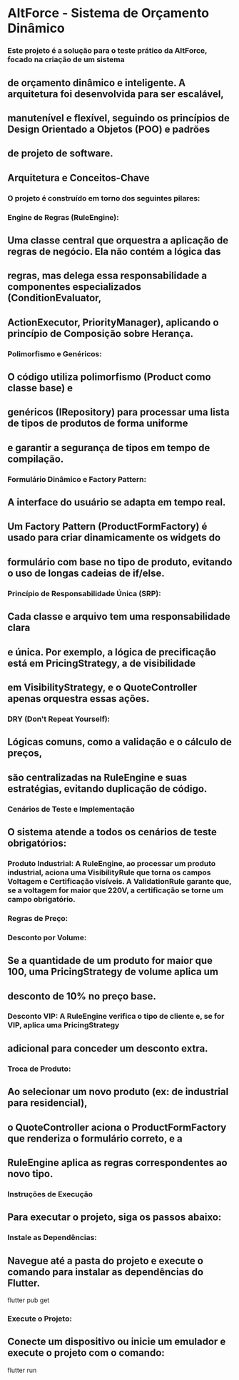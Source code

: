# AltForce - Sistema de Orçamento Dinâmico

### Este projeto é a solução para o teste prático da AltForce, focado na criação de um sistema 
##  de orçamento dinâmico e inteligente. A arquitetura foi desenvolvida para ser escalável, 
## manutenível e flexível, seguindo os princípios de Design Orientado a Objetos (POO) e padrões 
## de projeto de software.

## Arquitetura e Conceitos-Chave

### O projeto é construído em torno dos seguintes pilares:

### Engine de Regras (RuleEngine): 

## Uma classe central que orquestra a aplicação de regras de negócio. Ela não contém a lógica das 
## regras, mas delega essa responsabilidade a componentes especializados (ConditionEvaluator, 
## ActionExecutor, PriorityManager), aplicando o princípio de Composição sobre Herança.

### Polimorfismo e Genéricos: 

## O código utiliza polimorfismo (Product como classe base) e 
## genéricos (IRepository<T>) para processar uma lista de tipos de produtos de forma uniforme 
## e garantir a segurança de tipos em tempo de compilação.

### Formulário Dinâmico e Factory Pattern: 

## A interface do usuário se adapta em tempo real. 
## Um Factory Pattern (ProductFormFactory) é usado para criar dinamicamente os widgets do 
## formulário com base no tipo de produto, evitando o uso de longas cadeias de if/else.

### Princípio de Responsabilidade Única (SRP): 

## Cada classe e arquivo tem uma responsabilidade clara 
## e única. Por exemplo, a lógica de precificação está em PricingStrategy, a de visibilidade 
## em VisibilityStrategy, e o QuoteController apenas orquestra essas ações.

### DRY (Don't Repeat Yourself): 

## Lógicas comuns, como a validação e o cálculo de preços, 
## são centralizadas na RuleEngine e suas estratégias, evitando duplicação de código.

### Cenários de Teste e Implementação

## O sistema atende a todos os cenários de teste obrigatórios:

### Produto Industrial: A RuleEngine, ao processar um produto industrial, aciona uma VisibilityRule que torna os campos Voltagem e Certificação visíveis. A ValidationRule garante que, se a voltagem for maior que 220V, a certificação se torne um campo obrigatório.

### Regras de Preço:

### Desconto por Volume: 
## Se a quantidade de um produto for maior que 100, uma PricingStrategy de volume aplica um 
## desconto de 10% no preço base.

### Desconto VIP: A RuleEngine verifica o tipo de cliente e, se for VIP, aplica uma PricingStrategy 
## adicional para conceder um desconto extra.

### Troca de Produto: 

## Ao selecionar um novo produto (ex: de industrial para residencial), 
##  o QuoteController aciona o ProductFormFactory que renderiza o formulário correto, e a 
## RuleEngine aplica as regras correspondentes ao novo tipo.

### Instruções de Execução
## Para executar o projeto, siga os passos abaixo:

### Instale as Dependências:

## Navegue até a pasta do projeto e execute o comando para instalar as dependências do Flutter.

flutter pub get

### Execute o Projeto:

## Conecte um dispositivo ou inicie um emulador e execute o projeto com o comando:

flutter run